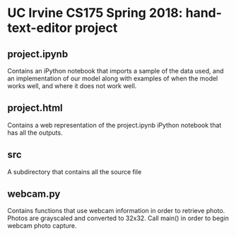 # UC Irvine CS175 Spring 2018: hand-text-editor project

## project.ipynb
Contains an iPython notebook that imports a sample of the data used, and an implementation of our model along with examples of when the model works well, and where it does not work well.

## project.html
Contains a web representation of the project.ipynb iPython notebook that has all the outputs.

## src
A subdirectory that contains all the source file

## webcam.py
Contains functions that use webcam information in order to retrieve photo. Photos are grayscaled and converted to 32x32. Call main() in order to begin webcam photo capture. 

